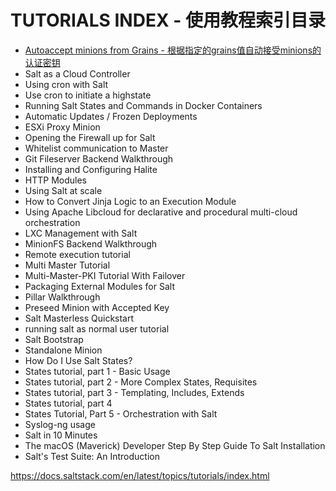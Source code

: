# TUTORIALS INDEX - 使用教程索引目录

- [Autoaccept minions from Grains - 根据指定的grains值自动接受minions的认证密钥](https://github.com/watermelonbig/SaltStack-Chinese-ManualBook/tree/master/chapter05/05-8-1.Autoaccept-Minions-From-Grains.md)
- Salt as a Cloud Controller
- Using cron with Salt
- Use cron to initiate a highstate
- Running Salt States and Commands in Docker Containers
- Automatic Updates / Frozen Deployments
- ESXi Proxy Minion
- Opening the Firewall up for Salt
- Whitelist communication to Master
- Git Fileserver Backend Walkthrough
- Installing and Configuring Halite
- HTTP Modules
- Using Salt at scale
- How to Convert Jinja Logic to an Execution Module
- Using Apache Libcloud for declarative and procedural multi-cloud orchestration
- LXC Management with Salt
- MinionFS Backend Walkthrough
- Remote execution tutorial
- Multi Master Tutorial
- Multi-Master-PKI Tutorial With Failover
- Packaging External Modules for Salt
- Pillar Walkthrough
- Preseed Minion with Accepted Key
- Salt Masterless Quickstart
- running salt as normal user tutorial
- Salt Bootstrap
- Standalone Minion
- How Do I Use Salt States?
- States tutorial, part 1 - Basic Usage
- States tutorial, part 2 - More Complex States, Requisites
- States tutorial, part 3 - Templating, Includes, Extends
- States tutorial, part 4
- States Tutorial, Part 5 - Orchestration with Salt
- Syslog-ng usage
- Salt in 10 Minutes
- The macOS (Maverick) Developer Step By Step Guide To Salt Installation
- Salt's Test Suite: An Introduction


https://docs.saltstack.com/en/latest/topics/tutorials/index.html
